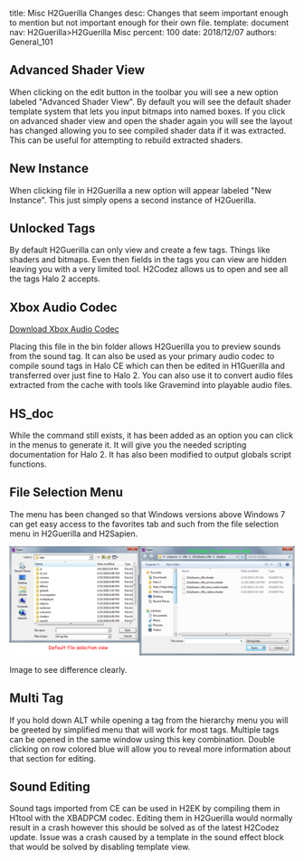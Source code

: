 title:      Misc H2Guerilla Changes
desc:       Changes that seem important enough to mention but not important enough for their own file.
template:   document
nav:        H2Guerilla>H2Guerilla Misc
percent:    100
date:       2018/12/07
authors:    General_101

## Advanced Shader View
When clicking on the edit button in the toolbar you will see a new option labeled "Advanced Shader View". By default you will see the default shader template system that lets you input bitmaps into named boxes.
If you click on advanced shader view and open the shader again you will see the layout has changed allowing you to see compiled shader data if it was extracted. This can be useful for attempting to rebuild extracted shaders.
 
## New Instance
When clicking file in H2Guerilla a new option will appear labeled "New Instance". This just simply opens a second instance of H2Guerilla.
 
## Unlocked Tags
By default H2Guerilla can only view and create a few tags. Things like shaders and bitmaps. Even then fields in the tags you can view are hidden leaving you with a very limited tool.
H2Codez allows us to open and see all the tags Halo 2 accepts.
 
## Xbox Audio Codec

[Download Xbox Audio Codec](https://mega.nz/#!kl8HFCYQ!8SJbn89GCCHZcVqMaT4GQRbUW7t2hnswHO7d1xf1E_E)

Placing this file in the bin folder allows H2Guerilla you to preview sounds from the sound tag.
It can also be used as your primary audio codec to compile sound tags in Halo CE which can then be edited in H1Guerilla and transferred over just fine to Halo 2.
You can also use it to convert audio files extracted from the cache with tools like Gravemind into playable audio files.
 
## HS_doc
While the command still exists, it has been added as an option you can click in the menus to generate it.
It will give you the needed scripting documentation for Halo 2. It has also been modified to output globals script functions.
 
## File Selection Menu
The menu has been changed so that Windows versions above Windows 7 can get easy access to the favorites tab and such from the file selection menu in H2Guerilla and H2Sapien.

![](assets/FileSelection.png)

Image to see difference clearly.
 
## Multi Tag
If you hold down ALT while opening a tag from the hierarchy menu you will be greeted by simplified menu that will work for most tags. Multiple tags can be opened in the same window using this key combination. Double clicking on
row colored blue will allow you to reveal more information about that section for editing.
 
## Sound Editing
Sound tags imported from CE can be used in H2EK by compiling them in H1tool with the XBADPCM codec. Editing them in H2Guerilla would normally result in a crash however this should be solved as of the latest H2Codez update.
Issue was a crash caused by a template in the sound effect block that would be solved by disabling template view.